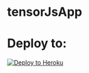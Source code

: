 # tensorJsApp

# Deploy to:
[![Deploy to Heroku](https://www.herokucdn.com/deploy/button.svg)](https://heroku.com/deploy)
